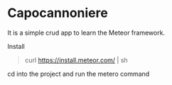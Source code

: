 # Capocannoniere


It is a simple crud app to learn the Meteor framework.

Install

> curl https://install.meteor.com/ | sh

cd into the project and run the metero command
